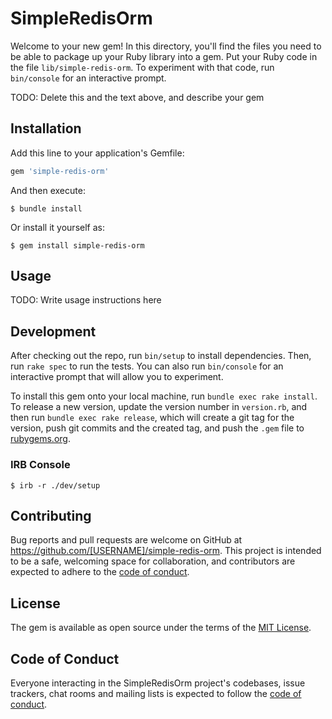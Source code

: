 # SimpleRedisOrm

Welcome to your new gem! In this directory, you'll find the files you need to be able to package up your Ruby library into a gem. Put your Ruby code in the file `lib/simple-redis-orm`. To experiment with that code, run `bin/console` for an interactive prompt.

TODO: Delete this and the text above, and describe your gem

## Installation

Add this line to your application's Gemfile:

```ruby
gem 'simple-redis-orm'
```

And then execute:

    $ bundle install

Or install it yourself as:

    $ gem install simple-redis-orm

## Usage

TODO: Write usage instructions here

## Development

After checking out the repo, run `bin/setup` to install dependencies. Then, run `rake spec` to run the tests. You can also run `bin/console` for an interactive prompt that will allow you to experiment.

To install this gem onto your local machine, run `bundle exec rake install`. To release a new version, update the version number in `version.rb`, and then run `bundle exec rake release`, which will create a git tag for the version, push git commits and the created tag, and push the `.gem` file to [rubygems.org](https://rubygems.org).

### IRB Console
`$ irb -r ./dev/setup`

## Contributing

Bug reports and pull requests are welcome on GitHub at https://github.com/[USERNAME]/simple-redis-orm. This project is intended to be a safe, welcoming space for collaboration, and contributors are expected to adhere to the [code of conduct](https://github.com/[USERNAME]/simple-redis-orm/blob/master/CODE_OF_CONDUCT.md).

## License

The gem is available as open source under the terms of the [MIT License](https://opensource.org/licenses/MIT).

## Code of Conduct

Everyone interacting in the SimpleRedisOrm project's codebases, issue trackers, chat rooms and mailing lists is expected to follow the [code of conduct](https://github.com/[USERNAME]/simple-redis-orm/blob/master/CODE_OF_CONDUCT.md).
